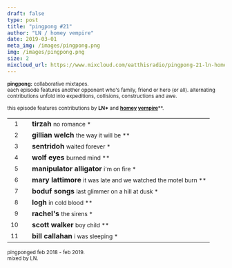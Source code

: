 ```yaml
---
draft: false
type: post
title: "pingpong #21"
author: "LN / homey vempire"
date: 2019-03-01
meta_img: /images/pingpong.png
img: /images/pingpong.png
size: 2
mixcloud_url: https://www.mixcloud.com/eatthisradio/pingpong-21-ln-homey-vempire/ 
---
```



<small><b>pingpong:</b> collaborative mixtapes.<br>
	each episode features another opponent who's family, friend or hero (or all). alternating contributions unfold into expeditions, collisions, constructions and awe.</small>

<small>this episode features contributions by <b>LN\*</b> and <b><a href="https://www.instagram.com/homemadeempire/" target="_blank">homey</a> <a href="https://homemadeempire.bandcamp.com/" target="_blank">vempire</a></b>\*\*</b>.</small>



|                  |   |         		|
|----------------: |---| -------------	|
| <small>1</small> |   | **tirzah**		 				<small>		no romance				*</small>   |
| <small>2</small> |   | **gillian welch**				<small>		the way it will be		**</small>	|
| <small>3</small> |   | **sentridoh**					<small>		waited forever	 		*</small>   |
| <small>4</small> |   | **wolf eyes**		 			<small>		burned mind				**</small>	|
| <small>5</small> |   | **manipulator alligator**  	<small>		i'm on fire 			*</small>   |
| <small>6</small> |   | **mary lattimore**				<small>		it was late and we watched the motel burn **</small>	|
| <small>7</small> |   | **boduf songs**	 			<small>		last glimmer on a hill at dusk 	*</small>   |
| <small>8</small> |   | **logh**			 		 	<small>		in cold blood			**</small>|
| <small>9</small> |   | **rachel's**					<small>		the sirens				*</small>|
| <small>10</small>|   | **scott walker**	 			<small>		boy child		 		**</small>|
| <small>11</small>|   | **bill callahan** 				<small>		i was sleeping			*</small>|



<small>pingponged feb 2018 - feb 2019.<br>mixed by LN.</small>
